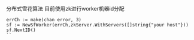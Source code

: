 分布式雪花算法
目前使用zk进行worker机器id分配


```
errCh := make(chan error, 3)
sf := NewSfWorker(errCh,zkServer.WithServers([]string{"your host"}))
sf.NextID()
``
